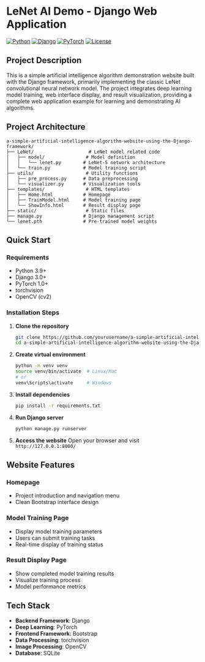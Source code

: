 # LeNet AI Demo - Django Web Application

[![Python](https://img.shields.io/badge/Python-3.9+-blue.svg)](https://www.python.org/downloads/)
[![Django](https://img.shields.io/badge/Django-3.0+-green.svg)](https://www.djangoproject.com/)
[![PyTorch](https://img.shields.io/badge/PyTorch-1.0+-red.svg)](https://pytorch.org/)
[![License](https://img.shields.io/badge/License-MIT-yellow.svg)](LICENSE)

## Project Description

This is a simple artificial intelligence algorithm demonstration website built with the Django framework, primarily implementing the classic LeNet convolutional neural network model. The project integrates deep learning model training, web interface display, and result visualization, providing a complete web application example for learning and demonstrating AI algorithms.


## Project Architecture

```
a-simple-artificial-intelligence-algorithm-website-using-the-Django-framework/
├── LeNet/                    # LeNet model related code
│   ├── model/               # Model definition
│   │   └── lenet.py        # LeNet-5 network architecture
│   └── train.py            # Model training script
├── utils/                   # Utility functions
│   ├── pre_process.py      # Data preprocessing
│   └── visualizer.py       # Visualization tools
├── templates/               # HTML templates
│   ├── Home.html           # Homepage
│   ├── TrainModel.html     # Model training page
│   └── ShowInfo.html       # Result display page
├── static/                  # Static files
├── manage.py               # Django management script
└── lenet.pth               # Pre-trained model weights
```

## Quick Start

### Requirements

- Python 3.9+
- Django 3.0+
- PyTorch 1.0+
- torchvision
- OpenCV (cv2)

### Installation Steps

1. **Clone the repository**
   ```bash
   git clone https://github.com/yourusername/a-simple-artificial-intelligence-algorithm-website-using-the-Django-framework.git
   cd a-simple-artificial-intelligence-algorithm-website-using-the-Django-framework
   ```

2. **Create virtual environment**
   ```bash
   python -m venv venv
   source venv/bin/activate  # Linux/Mac
   # or
   venv\Scripts\activate     # Windows
   ```

3. **Install dependencies**
   ```bash
   pip install -r requirements.txt
   ```

4. **Run Django server**
   ```bash
   python manage.py runserver
   ```

5. **Access the website**
   Open your browser and visit `http://127.0.0.1:8000/`


## Website Features

### Homepage
- Project introduction and navigation menu
- Clean Bootstrap interface design

### Model Training Page
- Display model training parameters
- Users can submit training tasks
- Real-time display of training status

### Result Display Page
- Show completed model training results
- Visualize training process
- Model performance metrics

## Tech Stack

- **Backend Framework**: Django
- **Deep Learning**: PyTorch
- **Frontend Framework**: Bootstrap
- **Data Processing**: torchvision
- **Image Processing**: OpenCV
- **Database**: SQLite

